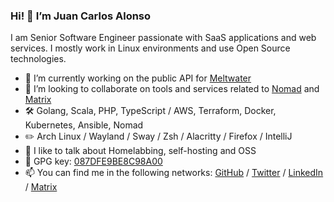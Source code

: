 ### Hi! 👋 I’m Juan Carlos Alonso

I am Senior Software Engineer passionate with SaaS applications and web services. I mostly work in Linux environments and use Open Source technologies.

- 🔭 I’m currently working on the public API for [Meltwater](https://developer.meltwater.com/)
- 👯 I’m looking to collaborate on tools and services related to [Nomad](https://nomadproject.io) and [Matrix](https://matrix.org)
- 🛠️ Golang, Scala, PHP, TypeScript / AWS, Terraform, Docker, Kubernetes, Ansible, Nomad
- ✏️ Arch Linux / Wayland / Sway / Zsh / Alacritty / Firefox / IntelliJ
- 💬 I like to talk about Homelabbing, self-hosting and OSS
- 🔑 GPG key: [087DFE9BE8C98A00](https://jcalonso.com/pgp/jcalonso.asc)
- 📫 You can find me in the following networks: [GitHub](https://github.com) / [Twitter](https://twitter.com/jcalonso.com) / [LinkedIn](https://uk.linkedin.com/in/jcalonso86/) / [Matrix](https://matrix.to/#/@jcalonso:jcalonso.com)
